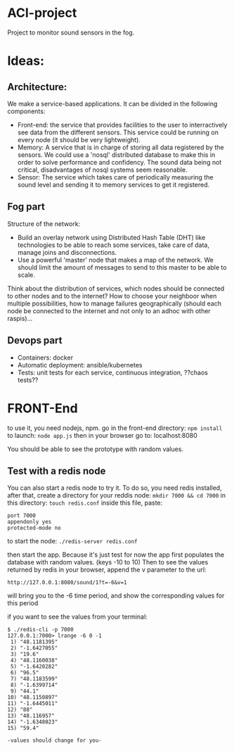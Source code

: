 # ACI-project

Project to monitor sound sensors in the fog.

# Ideas:

## Architecture:

We make a service-based applications. It can be divided in the following
components:

* Front-end: the service that provides facilities to the user to interractively
  see data from the different sensors. This service could be running on every
  node (it should be very lightweight).
* Memory: A service that is in charge of storing all data registered by the
  sensors. We could use a 'nosql' distributed database to make this in order to
  solve performance and confidency. The sound data being not critical,
  disadvantages of nosql systems seem reasonable.
* Sensor: The service which takes care of periodically measuring the sound level
  and sending it to memory services to get it registered.
  
## Fog part

Structure of the network:

* Build an overlay network using Distributed Hash Table (DHT) like
  technologies to be able to reach some services, take care of data, manage joins
  and disconnections.
* Use a powerful 'master' node that makes a map of the network. We should limit the
  amount of messages to send to this master to be able to scale.

Think about the distribution of services, which nodes should be connected to other
nodes and to the internet? How to choose your neighboor when multiple
possibilities, how to manage failures geographically (should each node be
connected to the internet and not only to an adhoc with other raspis)...


## Devops part

* Containers: docker
* Automatic deployment: ansible/kubernetes
* Tests: unit tests for each service, continuous integration, ??chaos tests??


# FRONT-End

to use it, you need nodejs, npm.
go in the front-end directory: `npm install`
to launch: `node app.js`
then in your browser go to: localhost:8080

You should be able to see the prototype with random values.

## Test with a redis node
You can also start a redis node to try it. To do so, you need redis installed,
after that, create a directory for your reddis node:
`mkdir 7000 && cd 7000`
in this directory:
`touch redis.conf`
inside this file, paste:

```
port 7000
appendonly yes
protected-mode no

```

to start the node: 
`
./redis-server redis.conf
`

then start the app. Because it's just test for now the app first populates the
database with random values. (keys -10 to 10)
Then to see the values returned by redis in your browser, append the v parameter
to the url:
```
http://127.0.0.1:8080/sound/1?t=-6&v=1
```
will bring you to the -6 time period, and show the corresponding values for this
period


if you want to see the values from your terminal:
```
$ ./redis-cli -p 7000
127.0.0.1:7000> lrange -6 0 -1
 1) "48.1181395"
 2) "-1.6427055"
 3) "19.6"
 4) "48.1160038"
 5) "-1.6420282"
 6) "96.5"
 7) "48.1183599"
 8) "-1.6399714"
 9) "44.1"
10) "48.1150897"
11) "-1.6445011"
12) "88"
13) "48.116957"
14) "-1.6348023"
15) "59.4"

-values should change for you-
```
